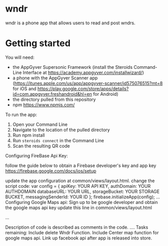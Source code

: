 # wndr
wndr is a phone app that allows users to read and post wndrs.

# Getting started
You will need:
- the AppGyver Supersonic Framework (install the Steroids Command-Line Interface at https://academy.appgyver.com/installwizard/)
- a phone with the AppGyver Scanner app (https://itunes.apple.com/us/app/appgyver-scanner/id575076515?mt=8 for iOS and https://play.google.com/store/apps/details?id=com.appgyver.freshandroid&hl=en for Android)
- the directory pulled from this repository
- npm https://www.npmjs.com/

To run the app:
1. Open your Command Line
2. Navigate to the location of the pulled directory
3. Run npm install
4. Run `steroids connect` in the Command Line
5. Scan the resulting QR code

Configuring FireBase Api Key:

  follow the guide below to obtain a Firebase developer's key and app key
  https://firebase.google.com/docs/ios/setup

  update the app configuration at common/views/layout.html.
  change the script code:
   var config = {
      apiKey: YOUR API KEY,
      authDomain: YOUR AUTHDOMAIN
      databaseURL: YOUR URL,
      storageBucket: YOUR STORAGE BUCKET,
      messagingSenderId: YOUR ID
    };
    firebase.initializeApp(config);
...
Configuring Google Maps api:
 Sign up to be google developer and obtain the google maps api key
 update this line in common/views/layout.html
 <script src="http://maps.google.com/maps/api/js?key=your Api Key"></script>
...

Description of code is described as comments in the code.
....
Tasks remaining:
Include delete Wndr Function.
Include Center map function for google maps api.
Link up facebook api after app is released into store.

